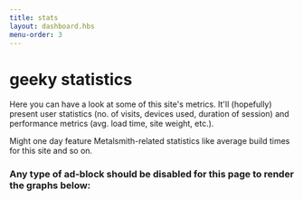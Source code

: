 ```yaml
---
title: stats
layout: dashboard.hbs
menu-order: 3
---
```


# geeky statistics

Here you can have a look at some of this site's metrics. It'll (hopefully)
present user statistics (no. of visits, devices used, duration of session) and performance metrics (avg. load time, site weight, etc.).

Might one day feature Metalsmith-related statistics like average
build times for this site and so on.

### Any type of ad-block should be disabled for this page to render the graphs below:

